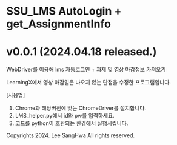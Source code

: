 # SSU_LMS AutoLogin + get_AssignmentInfo
# v0.0.1 (2024.04.18 released.)

WebDriver를 이용해 lms 자동로그인 + 과제 및 영상 마감정보 가져오기

LearningX에서 영상 마감일은 나오지 않는 단점을 수정한 프로그램입니다.

[사용법] 
1. Chrome과 해당버전에 맞는 ChromeDriver를 설치합니다.
2. LMS_helper.py에서 id와 pw를 입력하세요.
3. 코드를 python이 호환되는 환경에서 실행시킵니다.


Copyrights 2024. Lee SangHwa All rights reserved.
